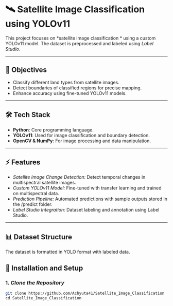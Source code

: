 
# 🛰 Satellite Image Classification  using YOLOv11

This project focuses on *satellite image classification * using a custom YOLOv11 model. The dataset is preprocessed and labeled using *Label Studio*.

---

## 🎯 Objectives
- Classify different land types from satellite images.
- Detect boundaries of classified regions for precise mapping.
- Enhance accuracy using fine-tuned YOLOv11 models.

---

## 🛠️ Tech Stack
- **Python**: Core programming language.
- **YOLOv11**: Used for image classification and boundary detection.
- **OpenCV & NumPy**: For image processing and data manipulation.

---

## ⚡ Features

- *Satellite Image Change Detection:* Detect temporal changes in multispectral satellite images.
- *Custom YOLOv11 Model:* Fine-tuned with transfer learning and trained on multispectral data.
- *Prediction Pipeline:* Automated predictions with sample outputs stored in the /predict folder.
- *Label Studio Integration:* Dataset labeling and annotation using Label Studio.

---

## 📊 Dataset Structure
The dataset is formatted in YOLO format with labeled data.

## 🚀 Installation and Setup

### 1. *Clone the Repository*
```bash
git clone https://github.com/Achyuta41/Satellite_Image_Classification
cd Satellite_Image_Classification

